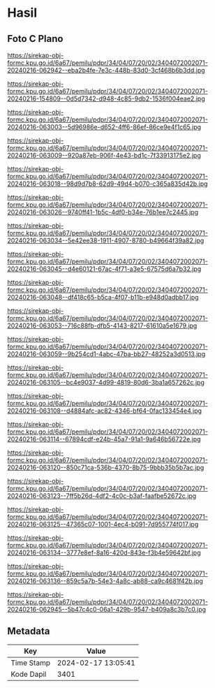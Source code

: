 # Hasil

## Foto C Plano

https://sirekap-obj-formc.kpu.go.id/6a67/pemilu/pdpr/34/04/07/20/02/3404072002071-20240216-062942--eba2b4fe-7e3c-448b-83d0-3cf468b6b3dd.jpg

https://sirekap-obj-formc.kpu.go.id/6a67/pemilu/pdpr/34/04/07/20/02/3404072002071-20240216-154809--0d5d7342-d948-4c85-9db2-1536f004eae2.jpg

https://sirekap-obj-formc.kpu.go.id/6a67/pemilu/pdpr/34/04/07/20/02/3404072002071-20240216-063003--5d96986e-d652-4ff6-86ef-86ce9e4f1c65.jpg

https://sirekap-obj-formc.kpu.go.id/6a67/pemilu/pdpr/34/04/07/20/02/3404072002071-20240216-063009--920a87eb-906f-4e43-bd1c-7f33913175e2.jpg

https://sirekap-obj-formc.kpu.go.id/6a67/pemilu/pdpr/34/04/07/20/02/3404072002071-20240216-063018--98d9d7b8-62d9-49d4-b070-c365a835d42b.jpg

https://sirekap-obj-formc.kpu.go.id/6a67/pemilu/pdpr/34/04/07/20/02/3404072002071-20240216-063026--9740ff41-1b5c-4df0-b34e-76b1ee7c2445.jpg

https://sirekap-obj-formc.kpu.go.id/6a67/pemilu/pdpr/34/04/07/20/02/3404072002071-20240216-063034--5e42ee38-1911-4907-8780-b49664f39a82.jpg

https://sirekap-obj-formc.kpu.go.id/6a67/pemilu/pdpr/34/04/07/20/02/3404072002071-20240216-063045--d4e60121-67ac-4f71-a3e5-67575d6a7b32.jpg

https://sirekap-obj-formc.kpu.go.id/6a67/pemilu/pdpr/34/04/07/20/02/3404072002071-20240216-063048--df418c65-b5ca-4f07-b11b-e948d0adbb17.jpg

https://sirekap-obj-formc.kpu.go.id/6a67/pemilu/pdpr/34/04/07/20/02/3404072002071-20240216-063053--716c88fb-dfb5-4143-8217-61610a5e1679.jpg

https://sirekap-obj-formc.kpu.go.id/6a67/pemilu/pdpr/34/04/07/20/02/3404072002071-20240216-063059--9b254cd1-4abc-47ba-bb27-48252a3d0513.jpg

https://sirekap-obj-formc.kpu.go.id/6a67/pemilu/pdpr/34/04/07/20/02/3404072002071-20240216-063105--bc4e9037-4d99-4819-80d6-3ba1a657262c.jpg

https://sirekap-obj-formc.kpu.go.id/6a67/pemilu/pdpr/34/04/07/20/02/3404072002071-20240216-063108--d4884afc-ac82-4346-bf64-0fac133454e4.jpg

https://sirekap-obj-formc.kpu.go.id/6a67/pemilu/pdpr/34/04/07/20/02/3404072002071-20240216-063114--67894cdf-e24b-45a7-91a1-9a646b56722e.jpg

https://sirekap-obj-formc.kpu.go.id/6a67/pemilu/pdpr/34/04/07/20/02/3404072002071-20240216-063120--850c71ca-536b-4370-8b75-9bbb35b5b7ac.jpg

https://sirekap-obj-formc.kpu.go.id/6a67/pemilu/pdpr/34/04/07/20/02/3404072002071-20240216-063123--7ff5b26d-4df2-4c0c-b3af-faafbe52672c.jpg

https://sirekap-obj-formc.kpu.go.id/6a67/pemilu/pdpr/34/04/07/20/02/3404072002071-20240216-063125--47365c07-1001-4ec4-b091-7d955774f017.jpg

https://sirekap-obj-formc.kpu.go.id/6a67/pemilu/pdpr/34/04/07/20/02/3404072002071-20240216-063134--3777e8ef-8a16-420d-843e-f3b4e59642bf.jpg

https://sirekap-obj-formc.kpu.go.id/6a67/pemilu/pdpr/34/04/07/20/02/3404072002071-20240216-063136--859c5a7b-54e3-4a8c-ab88-ca9c4681f42b.jpg

https://sirekap-obj-formc.kpu.go.id/6a67/pemilu/pdpr/34/04/07/20/02/3404072002071-20240216-062945--5b47c4c0-06a1-429b-9547-b409a8c3b7c0.jpg


## Metadata

| Key        | Value               |
| ---------- | ------------------- |
| Time Stamp | 2024-02-17 13:05:41 |
| Kode Dapil | 3401                |



